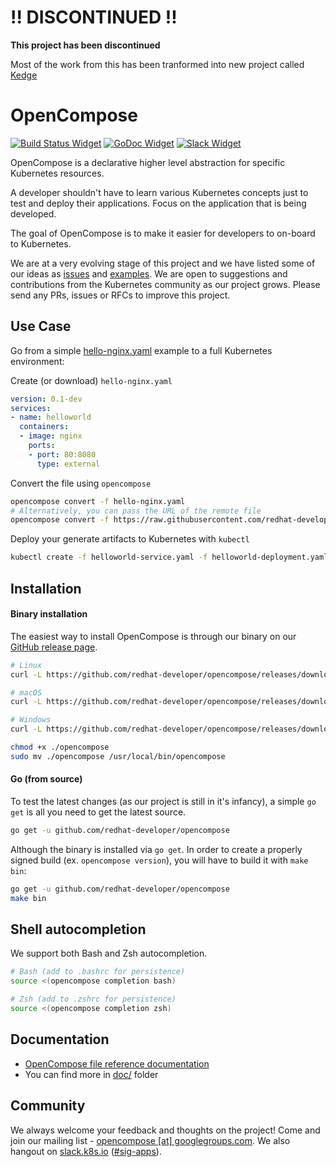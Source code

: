
# !! DISCONTINUED !!

**This project has been discontinued**

Most of the work from this has been tranformed into new project called [Kedge](https://github.com/kedgeproject/kedge)


# OpenCompose

[![Build Status Widget]][Build Status] [![GoDoc Widget]][GoDoc] [![Slack Widget]][Slack]

OpenCompose is a declarative higher level abstraction for specific Kubernetes resources.

A developer shouldn't have to learn various Kubernetes concepts just to test and deploy their applications.
Focus on the application that is being developed.

The goal of OpenCompose is to make it easier for developers to on-board to Kubernetes.

We are at a very evolving stage of this project and we have listed some of our ideas as [issues](https://github.com/redhat-developer/opencompose/issues)
and [examples](https://github.com/redhat-developer/opencompose/blob/master/examples/).
We are open to suggestions and contributions from the Kubernetes community as our project grows.
Please send any PRs, issues or RFCs to improve this project.

## Use Case

Go from a simple [hello-nginx.yaml](https://github.com/redhat-developer/opencompose/blob/master/examples/hello-nginx.yaml) example to a full Kubernetes environment:

Create (or download) `hello-nginx.yaml`

```yaml
version: 0.1-dev
services:
- name: helloworld
  containers:
  - image: nginx
    ports:
    - port: 80:8080
      type: external
```

Convert the file using `opencompose`

```sh
opencompose convert -f hello-nginx.yaml
# Alternatively, you can pass the URL of the remote file
opencompose convert -f https://raw.githubusercontent.com/redhat-developer/opencompose/master/examples/hello-nginx.yaml
```

Deploy your generate artifacts to Kubernetes with `kubectl`

```sh
kubectl create -f helloworld-service.yaml -f helloworld-deployment.yaml
```

## Installation

#### Binary installation

The easiest way to install OpenCompose is through our binary on our [GitHub release page](https://github.com/redhat-developer/opencompose/releases).

```sh
# Linux 
curl -L https://github.com/redhat-developer/opencompose/releases/download/v0.2.0/opencompose-linux-amd64 -o opencompose

# macOS
curl -L https://github.com/redhat-developer/opencompose/releases/download/v0.2.0/opencompose-darwin-amd64 -o opencompose

# Windows
curl -L https://github.com/redhat-developer/opencompose/releases/download/v0.2.0/opencompose-windows-amd64.exe -o opencompose.exe

chmod +x ./opencompose
sudo mv ./opencompose /usr/local/bin/opencompose
```

#### Go (from source)

To test the latest changes (as our project is still in it's infancy), a simple `go get` is all you need to get the latest source.

```sh
go get -u github.com/redhat-developer/opencompose
```

Although the binary is installed via `go get`. In order to create a properly signed build (ex. `opencompose version`), you will have to build it with `make bin`:

```sh
go get -u github.com/redhat-developer/opencompose
make bin
```

## Shell autocompletion

We support both Bash and Zsh autocompletion.

```sh
# Bash (add to .bashrc for persistence)
source <(opencompose completion bash)

# Zsh (add to .zshrc for persistence)
source <(opencompose completion zsh)
```

## Documentation

 - [OpenCompose file reference documentation](https://github.com/redhat-developer/opencompose/blob/master/docs/file-reference.md)
 - You can find more in [doc/](https://github.com/redhat-developer/opencompose/tree/master/docs) folder

## Community

We always welcome your feedback and thoughts on the project! Come and join our mailing list - [opencompose [at] googlegroups.com](https://groups.google.com/forum/#!forum/opencompose). We also hangout on [slack.k8s.io](http://slack.k8s.io/) ([#sig-apps](https://kubernetes.slack.com/messages/sig-apps/)).

[Build Status]: https://travis-ci.org/redhat-developer/opencompose
[Build Status Widget]: https://travis-ci.org/redhat-developer/opencompose.svg?branch=master
[GoDoc]: https://godoc.org/github.com/redhat-developer/opencompose
[GoDoc Widget]: https://godoc.org/github.com/redhat-developer/opencompose?status.svg
[Slack]: http://slack.kubernetes.io#sig-apps
[Slack Widget]: https://s3.eu-central-1.amazonaws.com/ngtuna/join-us-on-slack.png

